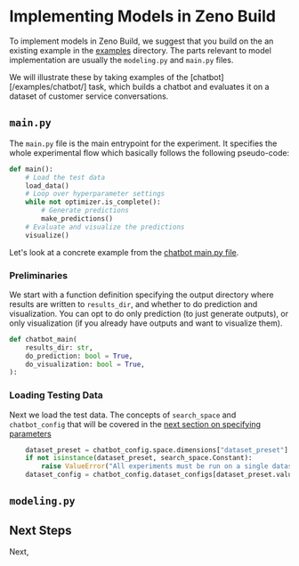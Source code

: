# Implementing Models in Zeno Build

To implement models in Zeno Build, we suggest that you build on the an
existing example in the [examples](/examples/) directory. The parts relevant
to model implementation are usually the `modeling.py` and `main.py` files.

We will illustrate these by taking examples of the
[chatbot][/examples/chatbot/] task, which builds a chatbot and evaluates
it on a dataset of customer service conversations.

## `main.py`

The `main.py` file is the main entrypoint for the experiment. It specifies
the whole experimental flow which basically follows the following pseudo-code:

```python
def main():
    # Load the test data 
    load_data()
    # Loop over hyperparameter settings
    while not optimizer.is_complete():
        # Generate predictions
        make_predictions()
    # Evaluate and visualize the predictions
    visualize()
```

Let's look at a concrete example from the
[chatbot main.py file](/examples/chatbot/main.py).

### Preliminaries

We start with a function definition specifying the output directory
where results are written to `results_dir`,
and whether to do prediction and visualization. You can
opt to do only prediction (to just generate outputs), or only
visualization (if you already have outputs and want to visualize them).

```python
def chatbot_main(
    results_dir: str,
    do_prediction: bool = True,
    do_visualization: bool = True,
):
```

### Loading Testing Data

Next we load the test data. The concepts of `search_space` and
`chatbot_config` that will be covered in the
[next section on specifying parameters](specifying_parameters.md)

```python
    dataset_preset = chatbot_config.space.dimensions["dataset_preset"]
    if not isinstance(dataset_preset, search_space.Constant):
        raise ValueError("All experiments must be run on a single dataset.")
    dataset_config = chatbot_config.dataset_configs[dataset_preset.value]
```

## `modeling.py`

## Next Steps

Next,
